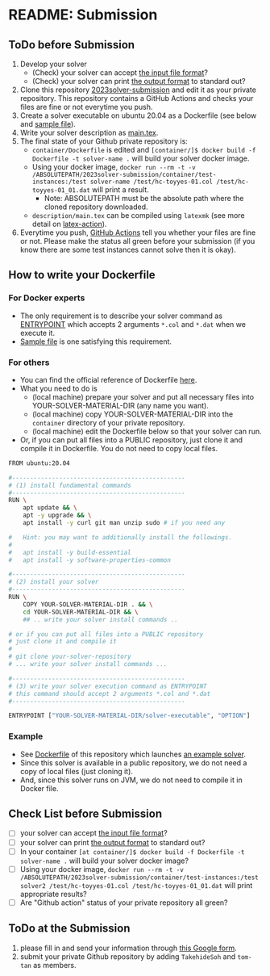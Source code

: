 # README: Submission


## ToDo before Submission

  1. Develop your solver
     - (Check) your solver can accept [the input file format](https://core-challenge.github.io/2023/format/)?
     - (Check) your solver can print [the output format](https://core-challenge.github.io/2023/format/) to standard out?
  2. Clone this repository [2023solver-submission](https://github.com/core-challenge/2023solver-submission) and edit it as your private repository. This repository contains a GitHub Actions and checks your files are fine or not everytime you push. 
  3. Create a solver executable on ubuntu 20.04 as a Dockerfile (see below and [sample file](/container/Dockerfile)).
  4. Write your solver description as [main.tex](/description/main.tex). 
  5. The final state of your Github private repository is:
     - `container/Dockerfile` is edited and `[container/]$ docker build -f Dockerfile -t solver-name .` will build your solver docker image.
     - Using your docker image, `docker run --rm -t -v /ABSOLUTEPATH/2023solver-submission/container/test-instances:/test solver-name /test/hc-toyyes-01.col /test/hc-toyyes-01_01.dat` will print a result.
       - Note: ABSOLUTEPATH must be the absolute path where the cloned repository downloaded.
     - `description/main.tex` can be compiled using `latexmk` (see more detail on [latex-action](https://github.com/xu-cheng/latex-action)).
  6. Everytime you push, [GitHub Actions](https://github.com/core-challenge/2023solver-submission/actions) tell you whether your files are fine or not. Please make the status all green before your submission (if you know there are some test instances cannot solve then it is okay).

## How to write your Dockerfile

### For Docker experts

- The only requirement is to describe your solver command as [ENTRYPOINT](https://docs.docker.com/engine/reference/builder/#entrypoint) which accepts 2 arguments `*.col` and `*.dat` when we execute it.
- [Sample file](/container/Dockerfile) is one satisfying this requirement.

### For others

- You can find the official reference of Dockerfile [here](https://docs.docker.com/engine/reference/builder/).
- What you need to do is 
  - (local machine) prepare your solver and put all necessary files into YOUR-SOLVER-MATERIAL-DIR (any name you want).
  - (local machine) copy YOUR-SOLVER-MATERIAL-DIR into the `container` directory of your private repository.
  - (local machine) edit the Dockerfile below so that your solver can run.
- Or, if you can put all files into a PUBLIC repository, just clone it and compile it in Dockerfile. You do not need to copy local files. 


``` bash
FROM ubuntu:20.04

#------------------------------------------------
# (1) install fundamental commands
#------------------------------------------------
RUN \
    apt update && \
    apt -y upgrade && \
    apt install -y curl git man unzip sudo # if you need any

#   Hint: you may want to additionally install the followings. 
# 
#   apt install -y build-essential
#   apt install -y software-properties-common

#------------------------------------------------
# (2) install your solver
#------------------------------------------------
RUN \
    COPY YOUR-SOLVER-MATERIAL-DIR . && \
    cd YOUR-SOLVER-MATERIAL-DIR && \
    ## .. write your solver install commands ..

# or if you can put all files into a PUBLIC repository
# just clone it and compile it
#
# git clone your-solver-repository
# ... write your solver install commands ...

#------------------------------------------------
# (3) write your solver execution command as ENTRYPOINT
# this command should accept 2 arguments *.col and *.dat
#------------------------------------------------

ENTRYPOINT ["YOUR-SOLVER-MATERIAL-DIR/solver-executable", "OPTION"]
```

### Example

- See [Dockerfile](/container/Dockerfile) of this repository which launches [an example solver](https://github.com/core-challenge/util-example-solver). 
- Since this solver is available in a public repository, we do not need a copy of local files (just cloning it). 
- And, since this solver runs on JVM, we do not need to compile it in Docker file. 


## Check List before Submission

- [ ] your solver can accept [the input file format](https://core-challenge.github.io/2023/format/)?
- [ ] your solver can print [the output format](https://core-challenge.github.io/2023/format/) to standard out?
- [ ] In your container `[at container/]$ docker build -f Dockerfile -t solver-name .` will build your solver docker image?
- [ ] Using your docker image, `docker run --rm -t -v /ABSOLUTEPATH/2023solver-submission/container/test-instances:/test solver2 /test/hc-toyyes-01.col /test/hc-toyyes-01_01.dat` will print appropriate results?
- [ ] Are "Github action" status of your private repository all green?

## ToDo at the Submission

  1. please fill in and send your information through [this Google form](https://forms.gle/CGYfrksJASwGUpWYA).
  2. submit your private Github repository by adding `TakehideSoh` and `tom-tan` as members.
